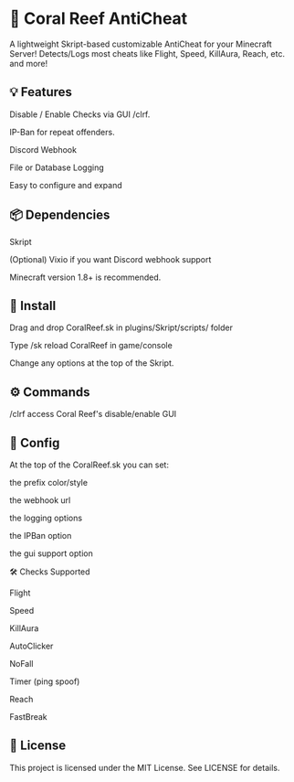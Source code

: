 # 🪸 Coral Reef AntiCheat

A lightweight Skript-based customizable AntiCheat for your Minecraft Server! Detects/Logs most cheats like Flight, Speed, KillAura, Reach, etc. and more!

## 💡 Features

Disable / Enable Checks via GUI /clrf.

IP-Ban for repeat offenders.

Discord Webhook

File or Database Logging

Easy to configure and expand

## 📦 Dependencies

Skript

(Optional) Vixio if you want Discord webhook support

Minecraft version 1.8+ is recommended.

## 🚀 Install

Drag and drop CoralReef.sk in plugins/Skript/scripts/ folder

Type /sk reload CoralReef in game/console

Change any options at the top of the Skript.

## ⚙️ Commands

/clrf access Coral Reef's disable/enable GUI

## 🔧 Config

At the top of the CoralReef.sk you can set:

the prefix color/style

the webhook url

the logging options

the IPBan option

the gui support option

🛠 Checks Supported

Flight

Speed

KillAura

AutoClicker

NoFall

Timer (ping spoof)

Reach

FastBreak

## 📜 License

This project is licensed under the MIT License. See LICENSE for details.
